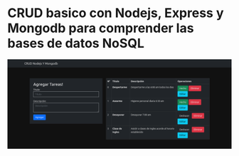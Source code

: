 # CRUD basico con Nodejs, Express y Mongodb para comprender las bases de datos NoSQL

![](docs/ScreenshotMongodb2.png)
